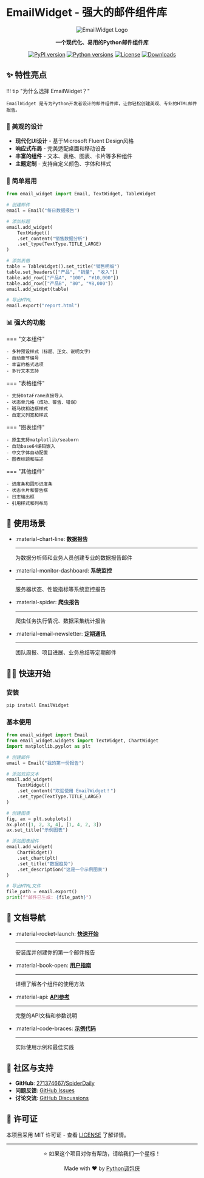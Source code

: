 # EmailWidget - 强大的邮件组件库

<div align="center">

![EmailWidget Logo](https://via.placeholder.com/400x200/FF69B4/FFFFFF?text=EmailWidget)

**一个现代化、易用的Python邮件组件库**

[![PyPI version](https://badge.fury.io/py/EmailWidget.svg)](https://badge.fury.io/py/EmailWidget)
[![Python versions](https://img.shields.io/pypi/pyversions/EmailWidget.svg)](https://pypi.org/project/EmailWidget/)
[![License](https://img.shields.io/github/license/271374667/SpiderDaily.svg)](https://github.com/271374667/SpiderDaily/blob/master/LICENSE)
[![Downloads](https://pepy.tech/badge/EmailWidget)](https://pepy.tech/project/EmailWidget)

</div>

## ✨ 特性亮点

!!! tip "为什么选择 EmailWidget？"
    
    EmailWidget 是专为Python开发者设计的邮件组件库，让你轻松创建美观、专业的HTML邮件报告。

### 🎨 美观的设计

- **现代化UI设计** - 基于Microsoft Fluent Design风格
- **响应式布局** - 完美适配桌面和移动设备
- **丰富的组件** - 文本、表格、图表、卡片等多种组件
- **主题定制** - 支持自定义颜色、字体和样式

### 🚀 简单易用

```python
from email_widget import Email, TextWidget, TableWidget

# 创建邮件
email = Email("每日数据报告")

# 添加标题
email.add_widget(
    TextWidget()
    .set_content("销售数据分析")
    .set_type(TextType.TITLE_LARGE)
)

# 添加表格
table = TableWidget().set_title("销售明细")
table.set_headers(["产品", "销量", "收入"])
table.add_row(["产品A", "100", "¥10,000"])
table.add_row(["产品B", "80", "¥8,000"])
email.add_widget(table)

# 导出HTML
email.export("report.html")
```

### 📊 强大的功能

=== "文本组件"
    
    - 多种预设样式（标题、正文、说明文字）
    - 自动章节编号
    - 丰富的格式选项
    - 多行文本支持

=== "表格组件"
    
    - 支持DataFrame直接导入
    - 状态单元格（成功、警告、错误）
    - 斑马纹和边框样式
    - 自定义列宽和样式

=== "图表组件"
    
    - 原生支持matplotlib/seaborn
    - 自动base64编码嵌入
    - 中文字体自动配置
    - 图表标题和描述

=== "其他组件"
    
    - 进度条和圆形进度条
    - 状态卡片和警告框
    - 日志输出框
    - 引用样式和列布局

## 🎯 使用场景

<div class="grid cards" markdown>

- :material-chart-line: **数据报告**
  
  ---
  
  为数据分析师和业务人员创建专业的数据报告邮件

- :material-monitor-dashboard: **系统监控**
  
  ---
  
  服务器状态、性能指标等系统监控报告

- :material-spider: **爬虫报告**
  
  ---
  
  爬虫任务执行情况、数据采集统计报告

- :material-email-newsletter: **定期通讯**
  
  ---
  
  团队周报、项目进展、业务总结等定期邮件

</div>

## 🏃‍♂️ 快速开始

### 安装

```bash
pip install EmailWidget
```

### 基本使用

```python
from email_widget import Email
from email_widget.widgets import TextWidget, ChartWidget
import matplotlib.pyplot as plt

# 创建邮件
email = Email("我的第一份报告")

# 添加欢迎文本
email.add_widget(
    TextWidget()
    .set_content("欢迎使用 EmailWidget！")
    .set_type(TextType.TITLE_LARGE)
)

# 创建图表
fig, ax = plt.subplots()
ax.plot([1, 2, 3, 4], [1, 4, 2, 3])
ax.set_title("示例图表")

# 添加图表组件
email.add_widget(
    ChartWidget()
    .set_chart(plt)
    .set_title("数据趋势")
    .set_description("这是一个示例图表")
)

# 导出HTML文件
file_path = email.export()
print(f"邮件已生成: {file_path}")
```

## 📖 文档导航

<div class="grid cards" markdown>

- :material-rocket-launch: **[快速开始](getting-started/installation.md)**
  
  ---
  
  安装库并创建你的第一个邮件报告

- :material-book-open: **[用户指南](user-guide/core-classes.md)**
  
  ---
  
  详细了解各个组件的使用方法

- :material-api: **[API参考](api/core.md)**
  
  ---
  
  完整的API文档和参数说明

- :material-code-braces: **[示例代码](examples/basic.md)**
  
  ---
  
  实际使用示例和最佳实践

</div>

## 🤝 社区与支持

- **GitHub**: [271374667/SpiderDaily](https://github.com/271374667/SpiderDaily)
- **问题反馈**: [GitHub Issues](https://github.com/271374667/SpiderDaily/issues)
- **讨论交流**: [GitHub Discussions](https://github.com/271374667/SpiderDaily/discussions)

## 📄 许可证

本项目采用 MIT 许可证 - 查看 [LICENSE](https://github.com/271374667/SpiderDaily/blob/master/LICENSE) 了解详情。

---

<div align="center">
    <p>⭐ 如果这个项目对你有帮助，请给我们一个星标！</p>
    <p>Made with ❤️ by <a href="https://github.com/271374667">Python调包侠</a></p>
</div> 